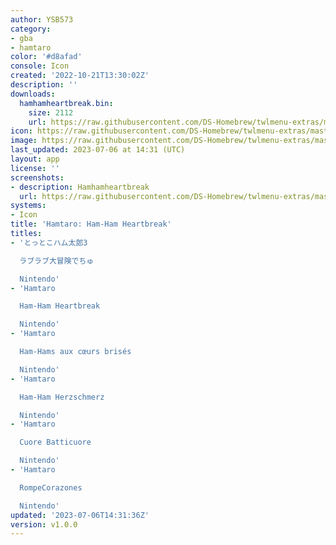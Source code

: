 ```yaml
---
author: YSB573
category:
- gba
- hamtaro
color: '#d8afad'
console: Icon
created: '2022-10-21T13:30:02Z'
description: ''
downloads:
  hamhamheartbreak.bin:
    size: 2112
    url: https://raw.githubusercontent.com/DS-Homebrew/twlmenu-extras/master/_nds/TWiLightMenu/icons/hamhamheartbreak.bin
icon: https://raw.githubusercontent.com/DS-Homebrew/twlmenu-extras/master/_nds/TWiLightMenu/icons/gif/hamhamheartbreak.gif
image: https://raw.githubusercontent.com/DS-Homebrew/twlmenu-extras/master/_nds/TWiLightMenu/icons/gif/hamhamheartbreak.gif
last_updated: 2023-07-06 at 14:31 (UTC)
layout: app
license: ''
screenshots:
- description: Hamhamheartbreak
  url: https://raw.githubusercontent.com/DS-Homebrew/twlmenu-extras/master/_nds/TWiLightMenu/icons/gif/hamhamheartbreak.gif
systems:
- Icon
title: 'Hamtaro: Ham-Ham Heartbreak'
titles:
- 'とっとこハム太郎3

  ラブラブ大冒険でちゅ

  Nintendo'
- 'Hamtaro

  Ham-Ham Heartbreak

  Nintendo'
- 'Hamtaro

  Ham-Hams aux cœurs brisés

  Nintendo'
- 'Hamtaro

  Ham-Ham Herzschmerz

  Nintendo'
- 'Hamtaro

  Cuore Batticuore

  Nintendo'
- 'Hamtaro

  RompeCorazones

  Nintendo'
updated: '2023-07-06T14:31:36Z'
version: v1.0.0
---
```

